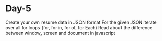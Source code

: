 # Day-5
Create your own resume data in JSON format
For the given JSON iterate over all for loops (for, for in, for of, for Each)
Read about the difference between window, screen and document in javascript
